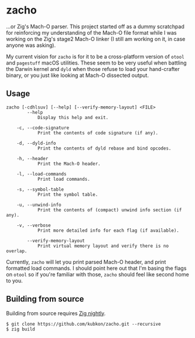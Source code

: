 # zacho

...or Zig's Mach-O parser. This project started off as a dummy scratchpad for reinforcing my
understanding of the Mach-O file format while I was working on the Zig's stage2 Mach-O linker
(I still am working on it, in case anyone was asking).

My current vision for `zacho` is for it to be a cross-platform version of `otool` and `pagestuff`
macOS utilities. These seem to be very useful when battling the Darwin kernel and `dyld` when those
refuse to load your hand-crafter binary, or you just like looking at Mach-O dissected output.

## Usage

```
zacho [-cdhlsuv] [--help] [--verify-memory-layout] <FILE>
        --help
            Display this help and exit.

    -c, --code-signature
            Print the contents of code signature (if any).

    -d, --dyld-info
            Print the contents of dyld rebase and bind opcodes.

    -h, --header
            Print the Mach-O header.

    -l, --load-commands
            Print load commands.

    -s, --symbol-table
            Print the symbol table.

    -u, --unwind-info
            Print the contents of (compact) unwind info section (if any).

    -v, --verbose
            Print more detailed info for each flag (if available).

        --verify-memory-layout
            Print virtual memory layout and verify there is no overlap.
```

Currently, `zacho` will let you print parsed Mach-O header, and print formatted load commands.
I should point here out that I'm basing the flags on `otool` so if you're familiar with those,
`zacho` should feel like second home to you.

## Building from source

Building from source requires [Zig nightly](https://ziglang.org/download/).

```
$ git clone https://github.com/kubkon/zacho.git --recursive
$ zig build
```
